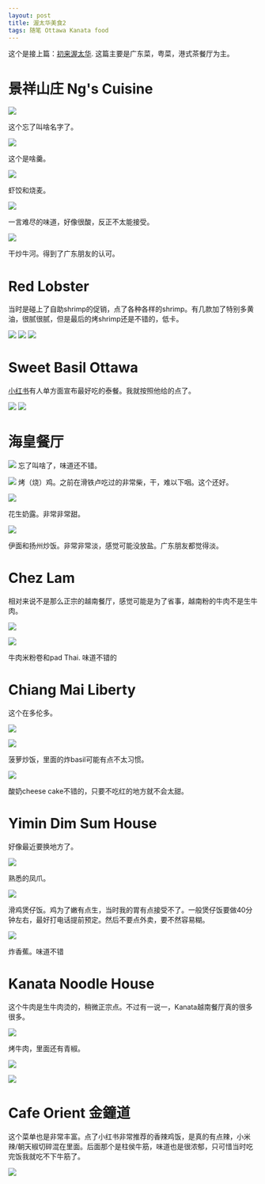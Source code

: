 ```yaml
---
layout: post
title: 渥太华美食2
tags: 随笔 Ottawa Kanata food
---
```

这个是接上篇：[初来渥太华](/2022/09/20/ottawa_first/). 这篇主要是广东菜，粤菜，港式茶餐厅为主。

# 景祥山庄 Ng's Cuisine

![](/img/ottawa2/IMG_2049.JPG)

这个忘了叫啥名字了。

![](/img/ottawa2/IMG_2050.JPG)

这个是啥羹。

![](/img/ottawa2/IMG_2051.JPG)

虾饺和烧麦。

![](/img/ottawa2/IMG_2052.JPG)

一言难尽的味道，好像很酸，反正不太能接受。

![](/img/ottawa2/IMG_2053.JPG)

干炒牛河。得到了广东朋友的认可。

# Red Lobster

当时是碰上了自助shrimp的促销，点了各种各样的shrimp。有几款加了特别多黄油，很腻很腻，但是最后的烤shrimp还是不错的，低卡。

![](/img/ottawa2/IMG_2188.JPG)
![](/img/ottawa2/IMG_2189.JPG)
![](/img/ottawa2/IMG_2190.JPG)

# Sweet Basil Ottawa

[小红书](https://www.xiaohongshu.com/discovery/item/6317603900000000080227b1?app_platform=ios&app_version=7.62.2&share_from_user_hidden=true&type=normal&xhsshare=CopyLink&appuid=5ff8add60000000001003d3f&apptime=1668312326)有人单方面宣布最好吃的泰餐。我就按照他给的点了。

![](/img/ottawa2/IMG_2203.JPG)
![](/img/ottawa2/IMG_2204.JPG)

# 海皇餐厅

![](/img/ottawa2/IMG_2264.JPG)
忘了叫啥了，味道还不错。

![](/img/ottawa2/IMG_2265.JPG)
烤（烧）鸡。之前在滑铁卢吃过的非常柴，干，难以下咽。这个还好。

![](/img/ottawa2/IMG_2266.JPG)

花生奶露。非常非常甜。

![](/img/ottawa2/IMG_2267.JPG)

伊面和扬州炒饭。非常非常淡，感觉可能没放盐。广东朋友都觉得淡。

# Chez Lam

相对来说不是那么正宗的越南餐厅，感觉可能是为了省事，越南粉的牛肉不是生牛肉。

![](/img/ottawa2/IMG_2309.JPG)

![](/img/ottawa2/IMG_2310.JPG)

牛肉米粉卷和pad Thai. 味道不错的

# Chiang Mai Liberty
这个在多伦多。

![](/img/ottawa2/IMG_2348.JPG)

![](/img/ottawa2/IMG_2349.JPG)

菠萝炒饭，里面的炸basil可能有点不太习惯。

![](/img/ottawa2/IMG_2350.JPG)

酸奶cheese cake不错的，只要不吃红的地方就不会太甜。

# Yimin Dim Sum House

好像最近要换地方了。

![](/img/ottawa2/IMG_2406.JPG)

熟悉的凤爪。

![](/img/ottawa2/IMG_2407.JPG)

滑鸡煲仔饭。鸡为了嫩有点生，当时我的胃有点接受不了。一般煲仔饭要做40分钟左右，最好打电话提前预定。然后不要点外卖，要不然容易糊。

![](/img/ottawa2/IMG_2408.JPG)

炸香蕉。味道不错

# Kanata Noodle House

这个牛肉是生牛肉烫的，稍微正宗点。不过有一说一，Kanata越南餐厅真的很多很多。

![](/img/ottawa2/IMG_2424.JPG)

烤牛肉，里面还有青椒。

![](/img/ottawa2/IMG_2425.JPG)

![](/img/ottawa2/IMG_2517.JPG)

# Cafe Orient 金鐘道
这个菜单也是非常丰富。点了小红书非常推荐的香辣鸡饭，是真的有点辣，小米辣/朝天椒切碎混在里面。后面那个是柱侯牛筋，味道也是很浓郁，只可惜当时吃完饭我就吃不下牛筋了。

![](/img/ottawa2/IMG_2625.JPG)